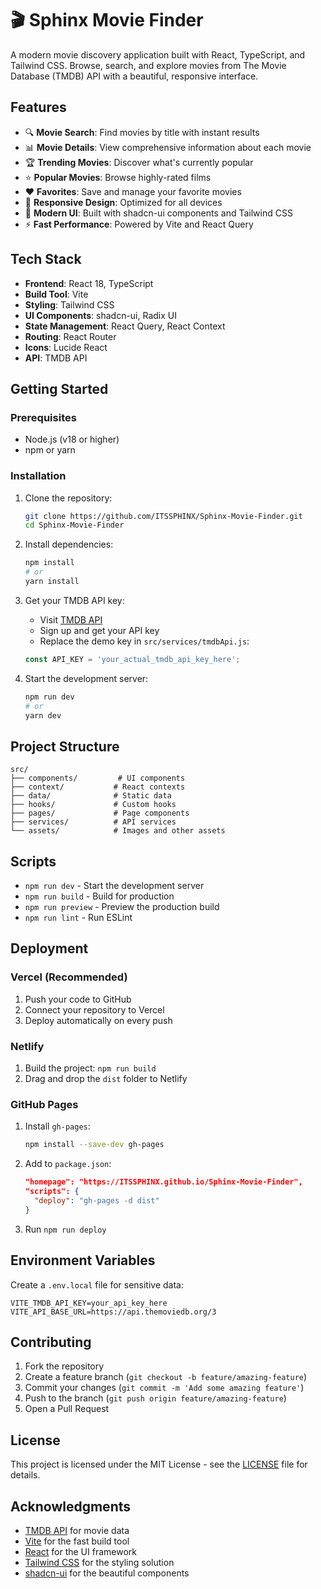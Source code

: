# 🎬 Sphinx Movie Finder

A modern movie discovery application built with React, TypeScript, and Tailwind CSS. Browse, search, and explore movies from The Movie Database (TMDB) API with a beautiful, responsive interface.



## Features

- 🔍 **Movie Search**: Find movies by title with instant results
- 📊 **Movie Details**: View comprehensive information about each movie
- 🏆 **Trending Movies**: Discover what's currently popular
- ⭐ **Popular Movies**: Browse highly-rated films
- ❤️ **Favorites**: Save and manage your favorite movies
- 📱 **Responsive Design**: Optimized for all devices
- 🎨 **Modern UI**: Built with shadcn-ui components and Tailwind CSS
- ⚡ **Fast Performance**: Powered by Vite and React Query

## Tech Stack

- **Frontend**: React 18, TypeScript
- **Build Tool**: Vite
- **Styling**: Tailwind CSS
- **UI Components**: shadcn-ui, Radix UI
- **State Management**: React Query, React Context
- **Routing**: React Router
- **Icons**: Lucide React
- **API**: TMDB API

## Getting Started

### Prerequisites

- Node.js (v18 or higher)
- npm or yarn

### Installation

1. Clone the repository:
   ```bash
   git clone https://github.com/ITSSPHINX/Sphinx-Movie-Finder.git
   cd Sphinx-Movie-Finder
   ```

2. Install dependencies:
   ```bash
   npm install
   # or
   yarn install
   ```

3. Get your TMDB API key:
   - Visit [TMDB API](https://www.themoviedb.org/settings/api)
   - Sign up and get your API key
   - Replace the demo key in `src/services/tmdbApi.js`:
   ```javascript
   const API_KEY = 'your_actual_tmdb_api_key_here';
   ```

4. Start the development server:
   ```bash
   npm run dev
   # or
   yarn dev
   ```

## Project Structure

```
src/
├── components/         # UI components
├── context/           # React contexts
├── data/              # Static data
├── hooks/             # Custom hooks
├── pages/             # Page components
├── services/          # API services
└── assets/            # Images and other assets
```

## Scripts

- `npm run dev` - Start the development server
- `npm run build` - Build for production
- `npm run preview` - Preview the production build
- `npm run lint` - Run ESLint

## Deployment

### Vercel (Recommended)

1. Push your code to GitHub
2. Connect your repository to Vercel
3. Deploy automatically on every push

### Netlify

1. Build the project: `npm run build`
2. Drag and drop the `dist` folder to Netlify

### GitHub Pages

1. Install `gh-pages`:
   ```bash
   npm install --save-dev gh-pages
   ```
2. Add to `package.json`:
   ```json
   "homepage": "https://ITSSPHINX.github.io/Sphinx-Movie-Finder",
   "scripts": {
     "deploy": "gh-pages -d dist"
   }
   ```
3. Run `npm run deploy`

## Environment Variables

Create a `.env.local` file for sensitive data:

```env
VITE_TMDB_API_KEY=your_api_key_here
VITE_API_BASE_URL=https://api.themoviedb.org/3
```

## Contributing

1. Fork the repository
2. Create a feature branch (`git checkout -b feature/amazing-feature`)
3. Commit your changes (`git commit -m 'Add some amazing feature'`)
4. Push to the branch (`git push origin feature/amazing-feature`)
5. Open a Pull Request

## License

This project is licensed under the MIT License - see the [LICENSE](LICENSE) file for details.

## Acknowledgments

- [TMDB API](https://www.themoviedb.org/documentation/api) for movie data
- [Vite](https://vitejs.dev/) for the fast build tool
- [React](https://reactjs.org/) for the UI framework
- [Tailwind CSS](https://tailwindcss.com/) for the styling solution
- [shadcn-ui](https://ui.shadcn.com/) for the beautiful components
